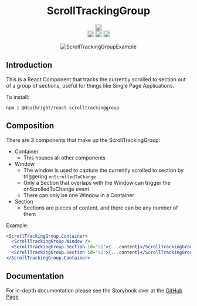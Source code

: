 <h1 align="center">
ScrollTrackingGroup
</h1>

<div align="center">

<a href="https://badge.fury.io/js/@deathright%2Freact-scrolltrackinggroup">
<img src="https://badge.fury.io/js/@deathright%2Freact-scrolltrackinggroup.svg" alt="npm version" height="18">
</a>

</div>
<div align="center">
<img src="https://img.shields.io/badge/-Storybook-FF4785?style=for-the-badge&logo=storybook&logoColor=white" height="18">
<img src="https://img.shields.io/badge/react-%2320232a.svg?style=for-the-badge&logo=react&logoColor=%2361DAFB" height="18">
<img src="https://img.shields.io/badge/typescript-%23007ACC.svg?style=for-the-badge&logo=typescript&logoColor=white" height="18">
</div>

<div align="center">

![ScrollTrackingGroupExample](https://user-images.githubusercontent.com/7894022/189544389-d0717e13-4a18-45b3-a526-a716afa1c8a9.gif)

</div>


## Introduction
This is a React Component that tracks the currently scrolled to section out of a group of sections, useful for things like Single Page Applications.

To install:
```cli
npm i @deathright/react-scrolltrackinggroup
```

## Composition
There are 3 components that make up the ScrollTrackingGroup:
- Container
  - This houses all other components
- Window
  - The window is used to capture the currently scrolled to section by triggering `onScrolledToChange`
  - Only a Section that overlaps with the Window can trigger the onScrolledToChange event
  - There can only be one Window in a Container
- Section
  - Sections are pieces of content, and there can be any number of them

Example:
```jsx
<ScrollTrackingGroup.Container>
  <ScrollTrackingGroup.Window />
  <ScrollTrackingGroup.Section id="s1">{...content}</ScrollTrackingGroup.Section>
  <ScrollTrackingGroup.Section id="s2">{...content}</ScrollTrackingGroup.Section>
</ScrollTrackingGroup.Container>
```
## Documentation
For in-depth documentation please see the Storybook over at the [GitHub Page](https://deathright.github.io/ScrollTrackingGroup)
